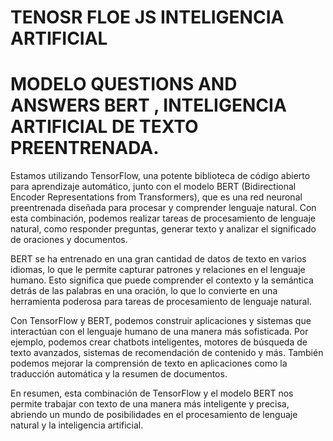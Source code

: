 # TENOSR FLOE JS INTELIGENCIA ARTIFICIAL
# MODELO QUESTIONS AND ANSWERS BERT , INTELIGENCIA  ARTIFICIAL DE TEXTO PREENTRENADA.
Estamos utilizando TensorFlow, una potente biblioteca de código abierto para aprendizaje automático, junto con el modelo BERT (Bidirectional Encoder Representations from Transformers), que es una red neuronal preentrenada diseñada para procesar y comprender lenguaje natural. Con esta combinación, podemos realizar tareas de procesamiento de lenguaje natural, como responder preguntas, generar texto y analizar el significado de oraciones y documentos.

BERT se ha entrenado en una gran cantidad de datos de texto en varios idiomas, lo que le permite capturar patrones y relaciones en el lenguaje humano. Esto significa que puede comprender el contexto y la semántica detrás de las palabras en una oración, lo que lo convierte en una herramienta poderosa para tareas de procesamiento de lenguaje natural.

Con TensorFlow y BERT, podemos construir aplicaciones y sistemas que interactúan con el lenguaje humano de una manera más sofisticada. Por ejemplo, podemos crear chatbots inteligentes, motores de búsqueda de texto avanzados, sistemas de recomendación de contenido y más. También podemos mejorar la comprensión de texto en aplicaciones como la traducción automática y la resumen de documentos.

En resumen, esta combinación de TensorFlow y el modelo BERT nos permite trabajar con texto de una manera más inteligente y precisa, abriendo un mundo de posibilidades en el procesamiento de lenguaje natural y la inteligencia artificial.

